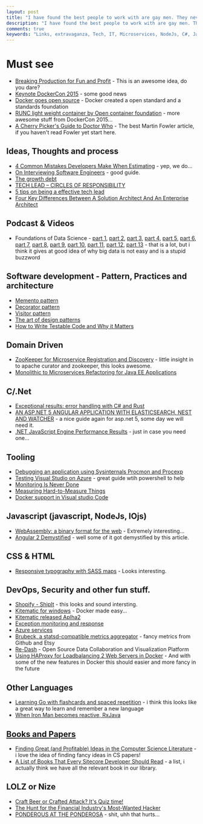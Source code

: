 ```yaml
---
layout: post
title: "I have found the best people to work with are gay men. They never have to &#8216;run it past their wives.&#8217;"
description: "I have found the best people to work with are gay men. They never have to &#8216;run it past their wives.&#8217;"
comments: true
keywords: "Links, extravaganza, Tech, IT, Microservices, NodeJs, C#, Javascript, Solution architecture"
---
```

#  Must see #
  * [Breaking Production for Fun and Profit](http://www.daniellesucher.com/presentations/gamedays/#/) - This is an awesome idea, do you dare?
  * [Keynote DockerCon 2015](http://www.ustream.tv/recorded/64499822) - some good news
  * [Docker goes open source](http://opencontainers.org/) - Docker created a open standard and a standards foundation
  * [RUNC light weight container by Open container foundation](https://blog.docker.com/2015/06/runc/) - more awesome stuff from DockerCon 2015...
  * [A Cherry Picker's Guide to Doctor Who](http://martinfowler.com/articles/doctor-who.html) - The best Martin Fowler article, if you haven't read Fowler yet start here.
 
##  Ideas, Thoughts and process ##
  * [4 Common Mistakes Developers Make When Estimating](http://java.dzone.com/articles/4-common-mistakes-developers) - yep, we do...
  * [On Interviewing Software Engineers](http://www.zdfs.com/code/2015/on-interviewing-software-engineers) - good guide.
  * [The growth debt](http://blogs.quovantis.com/growth-debt/)
  * [TECH LEAD – CIRCLES OF RESPONSIBILITY](https://www.thekua.com/atwork/2015/06/tech-lead-circles-of-responsibility/)
  * [5 tips on being a effective tech lead](http://www.thoughtworks.com/insights/blog/5-tips-being-effective-tech-lead)
  * [Four Key Differences Between A Solution Architect And An Enterprise Architect](http://www.wintellect.com/devcenter/paulballard/four-key-differences-between-a-solution-architect-and-an-enterprise-architect)

##  Podcast & Videos ##
  * Foundations of Data Science - [part 1](http://research.microsoft.com/apps/video/default.aspx?id=249243&l=i), [part 2](http://research.microsoft.com/apps/video/default.aspx?id=249242&l=i), [part 3](http://research.microsoft.com/apps/video/default.aspx?id=249240&l=i), [part 4](http://research.microsoft.com/apps/video/default.aspx?id=249238&l=i), [part 5](http://research.microsoft.com/apps/video/default.aspx?id=249235&l=i), [part 6](http://research.microsoft.com/apps/video/default.aspx?id=249233&l=i), [part 7](http://research.microsoft.com/apps/video/default.aspx?id=249231&l=i), [part 8](http://research.microsoft.com/apps/video/default.aspx?id=249230&l=i), [part 9](http://research.microsoft.com/apps/video/default.aspx?id=249227&l=i), [part 10](http://research.microsoft.com/apps/video/default.aspx?id=249225&l=i), [part 11](http://research.microsoft.com/apps/video/default.aspx?id=249219&l=i), [part 12](http://research.microsoft.com/apps/video/default.aspx?id=249216&l=i), [part 13](http://research.microsoft.com/apps/video/default.aspx?id=249213&l=i) - that is a lot, but i think it gives at good idea of why big data is not easy and is a stupid buzzword

##  Software development - Pattern, Practices and architecture ##
  * [Memento pattern](http://www.c-sharpcorner.com/UploadFile/20c06b/design-patterns-memento/)
  * [Decorator pattern](http://www.c-sharpcorner.com/UploadFile/20c06b/design-patterns-decorator/)
  * [Visitor pattern](http://www.c-sharpcorner.com/UploadFile/20c06b/design-patterns-visitor/)
  * [The art of design patterns](http://radar.oreilly.com/2015/06/the-art-of-design-patterns.html)
  * [How to Write Testable Code and Why it Matters](http://www.toptal.com/qa/how-to-write-testable-code-and-why-it-matters)

##  Domain Driven ##
  * [ZooKeeper for Microservice Registration and Discovery](http://www.javacodegeeks.com/2015/06/zookeeper-for-microservice-registration-and-discovery.html) - little insight in to apache curator and zookeeper, this looks awesome.
  * [Monolithic to Microservices Refactoring for Java EE Applications](http://blog.arungupta.me/monolithic-microservices-refactoring-javaee-applications/)

##  C/.Net ##
  * [Exceptional results: error handling with C# and Rust](https://ruudvanasseldonk.com/2015/06/17/exceptional-results-error-handling-in-csharp-and-rust)
  * [AN ASP.NET 5 ANGULAR APPLICATION WITH ELASTICSEARCH, NEST AND WATCHER](https://damienbod.wordpress.com/2015/06/21/an-asp-net-5-angular-application-with-elasticsearch-nest-and-watcher/) - a nice guide again for asp.net 5, some day we will need it.
  * [.NET JavaScript Engine Performance Results](http://rushfrisby.com/net-javascript-engine-performance-results/) - just in case you need one...

##  Tooling  ##
  * [Debugging an application using Sysinternals Procmon and Procexp](https://www.youtube.com/watch?feature=youtu.be&v=pjKNx41Ubxw&a=&app=desktop)
  * [Testing Visual Studio on Azure](https://alexandrebrisebois.wordpress.com/2015/06/18/creating-a-visual-studio-enterprise-2015-rc-virtual-machine-with-arm/) - great guide wtih powershell to help
  * [Monitoring Is Never Done](http://www.slideshare.net/melaniemj/monitoring-is-never-done)
  * [Measuring Hard-to-Measure Things](https://speakerdeck.com/chrissiebrodigan/measuring-hard-to-measure-things)
  * [Docker support in Visual studio Code](http://blogs.msdn.com/b/vscode/archive/2015/06/23/visual-studio-code-and-docker.aspx)

##  Javascript (javascript, NodeJs, IOjs) ##
  * [WebAssembly: a binary format for the web](http://www.2ality.com/2015/06/web-assembly.html) - Extremely interesting...
  * [Angular 2 Demystified](http://blog.goyello.com/2015/06/23/angular-2/) - well some of it got demystified by this article.

##  CSS & HTML ##
  * [Responsive typography with SASS maps](http://www.smashingmagazine.com/2015/06/17/responsive-typography-with-sass-maps/) - Looks interesting.

##  DevOps, Security and other fun stuff. ##
  * [Shopify - ShipIt](https://www.shopify.com/technology/34281221-introducing-shipit) - this looks and sound intersting.
  * [Kitematic for windows](https://blog.docker.com/2015/06/kitematic-windows-alpha/) - Docker made easy...
  * [Kitematic released Aplha2](https://blog.docker.com/2015/06/kitematic-windows-alpha-2/)
  * [Exception monitoring and response](http://githubengineering.com/exception-monitoring-and-response)
  * [Azure services](http://productportfolio.azurewebsites.net/wp-content/uploads/Microsoft-Azure-Services-Overview-V1.0-E.pdf)
  * [Brubeck, a statsd-compatible metrics aggregator](http://githubengineering.com/brubeck/) - fancy metrics from Github and Etsy
  * [Re-Dash](http://redash.io/) - Open Source Data Collaboration and Visualization Platform
  * [Using HAProxy for Loadbalancing 2 Web Servers in Docker](http://java.dzone.com/articles/progress-using-haproxy) - And with some of the new features in Docker this should easier and more fancy in the future

##  Other Languages ##
  * [Learning Go with flashcards and spaced repetition](https://developer.atlassian.com/blog/2015/06/golang-flashcards-and-spaced-repetition/) - i think this looks like a great way to learn and remember a new language
  * [When Iron Man becomes reactive, RxJava](http://saulmm.github.io/when-Iron-Man-becomes-Reactive-Avengers2/)


##  [Books and Papers]() ##
  * [Finding Great (and Profitable) Ideas in the Computer Science Literature](http://engineering.indeedblog.com/blog/2015/03/finding-great-and-profitable-ideas-in-the-computer-science-literature/) - i love the idea of finding fancy ideas in CS papers!
  * [A List of Books That Every Sitecore Developer Should Read](http://sitecorejunkie.com/2015/06/22/a-list-of-books-that-every-sitecore-developer-should-read/) - a list, i actually think we have all the relevant book in our library.

##  LOLZ or Nize ##
  * [Craft Beer or Crafted Attack? It's Quiz time!](https://engineering.opendns.com/2015/06/17/craft-beer-or-crafted-attack-its-quiz-time/)
  * [The Hunt for the Financial Industry's Most-Wanted Hacker](http://www.bloomberg.com/news/features/2015-06-18/the-hunt-for-the-financial-industry-s-most-wanted-hacker)
  * [PONDEROUS AT THE PONDEROSA](http://thedailywtf.com/articles/ponderous-at-the-ponderosa) - shit, uhh that hurts...
